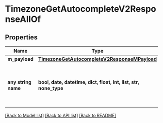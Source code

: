 # TimezoneGetAutocompleteV2ResponseAllOf


## Properties
Name | Type | Description | Notes
------------ | ------------- | ------------- | -------------
**m_payload** | [**TimezoneGetAutocompleteV2ResponseMPayload**](TimezoneGetAutocompleteV2ResponseMPayload.md) |  | 
**any string name** | **bool, date, datetime, dict, float, int, list, str, none_type** | any string name can be used but the value must be the correct type | [optional]

[[Back to Model list]](../README.md#documentation-for-models) [[Back to API list]](../README.md#documentation-for-api-endpoints) [[Back to README]](../README.md)


